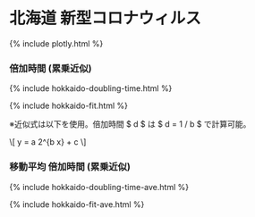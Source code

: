 # 北海道 新型コロナウィルス

{% include plotly.html %}

### 倍加時間 (累乗近似)

{% include hokkaido-doubling-time.html %}

{% include hokkaido-fit.html %}

※近似式は以下を使用。倍加時間 $ d $ は $ d = 1 / b $ で計算可能。


\\[
y = a 2^{b x} + c
\\]

### 移動平均 倍加時間 (累乗近似)

{% include hokkaido-doubling-time-ave.html %}

{% include hokkaido-fit-ave.html %}
